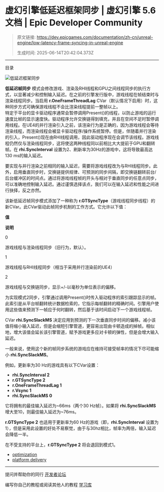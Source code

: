 # 虚幻引擎低延迟框架同步 | 虚幻引擎 5.6 文档 | Epic Developer Community

> 原文链接: https://dev.epicgames.com/documentation/zh-cn/unreal-engine/low-latency-frame-syncing-in-unreal-engine
> 
> 生成时间: 2025-06-14T20:42:04.373Z

---

目录

![低延迟框架同步](https://dev.epicgames.com/community/api/documentation/image/0631ba89-f322-443f-84a1-fd1be0ce2273?resizing_type=fill&width=1920&height=335)

**低延迟帧同步** 模式会修改游戏、渲染及RHI线程和GPU之间线程同步的执行方式，以显著减少和控制输入延迟。在之前的引擎发行版中，游戏线程在帧结束时与渲染线程同步。当启用 **r.OneFrameThreadLag** CVar（默认情况下启用）时，这种同步方式可确保游戏线程不会比渲染线程提前一整帧以上。   
特定于平台的显卡驱动程序通常会暂停调用Present()的线程，以防止游戏的运行速度比帧的显示速度快。驱动程序允许交换链得到填充，并且在空间不足时暂停调用线程。在UE4的并行渲染引入之前，该渲染行为是正确的，因为游戏线程会等待渲染线程，而渲染线程会被显卡驱动程序/操作系统暂停。但是，伴随着并行渲染的引入，Present()现在由RHI线程调用，因此驱动程序现在会调节该线程。游戏线程仍然仅与渲染线程同步，这将使这两种线程同以前相比大大提前于GPU和翻转帧。在 **rhi.SyncInterval** 设置为2、刷新率为30Hz的游戏中，这将导致最高达130 ms的输入延迟。

要实现与并行渲染之前相同的输入延迟，需要将游戏线程改为与RHI线程同步。此外，启用垂直同步时，交换链提供规律、可预测的同步间隔，即交换链翻转前台/后台缓冲区的时间点。通过将游戏线程帧的开头与相对于垂直同步的任意点同步，可以准确地控制输入延迟。通过谨慎选择该点，我们可以在输入延迟和性能之间进行抉择，反之亦然。 

该新低延迟帧同步模式添加了一种称为 **r.GTSyncType**（游戏线程同步线程）的新CVar。此CVar驱动此帧同步机制的工作方式。它允许以下值：

**值**

**说明**

0

游戏线程与渲染线程同步（旧行为，默认）。

1

游戏线程与RHI线程同步（相当于采用并行渲染前的UE4）

2

游戏线程与交换链同步，显示+/-以毫秒为单位表示的偏移。

为实现模式2同步，引擎通过调用Present()时传入驱动程序的索引跟踪显示的帧。此索引是从平台帧翻转统计数据检索的，它指示每帧翻转的精确时间。引擎用户使用这些值来预测下一帧应于何时翻转，然后基于该时间启动下一个游戏线程帧。

CVar **rhi.SyncSlackMS** 决定应用到预测的下一次垂直同步时间的偏移。减小该值将缩小输入延迟，但是会缩短引擎管道，更容易出现由卡顿造成的掉帧。相似地，增大该值会延长该引擎管道，赋予游戏更多应对卡顿的弹性，但是会增大输入延迟。

一般来说，使用这个新的帧同步系统的游戏应在维持可接受帧率的情况下尽可能缩小 **rhi.SyncSlackMS**。

例如，更新率为30 Hz的游戏具有以下CVar设置：

-   **rhi.SyncInterval 2**
-   **r.GTSyncType 2**
-   **r.OneFrameThreadLag 1**
-   **r.Vsync 1**
-   **rhi.SyncSlackMS 0**

它将拥有的最佳输入延迟为~66ms（两个30 Hz帧）。如果将 **rhi.SyncSlackMS** 增大至10，则最佳输入延迟为~76ms。

**r.GTSyncType 2** 也适用于更新率为60 Hz的游戏（即，**rhi.SyncInterval** 设置为1），但是采用此设置的好处不易察觉，由于与30hz相比，帧率为两倍，输入延迟会降低一半。

在不受支持的平台上，**r.GTSyncType 2** 将会退回到模式1。

-   [optimization](https://dev.epicgames.com/community/search?query=optimization)
-   [platform delivery](https://dev.epicgames.com/community/search?query=platform%20delivery)

* * *

提问并帮助你的同行 [开发者论坛](https://forums.unrealengine.com/categories?tag=unreal-engine)

编写你自己的教程或阅读其他人的教程 [学习库](https://dev.epicgames.com/community/unreal-engine/learning)